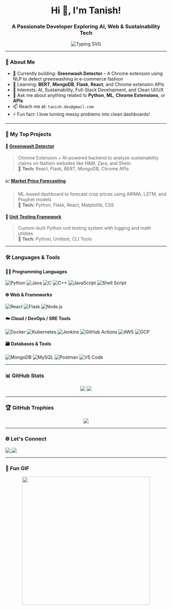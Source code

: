 <!-- Profile Header -->
<h1 align="center">Hi 👋, I'm Tanish!</h1>
<h3 align="center">A Passionate Developer Exploring AI, Web & Sustainability Tech</h3>

<p align="center">
  <img src="https://readme-typing-svg.herokuapp.com?font=Fira+Code&size=22&pause=1000&center=true&vCenter=true&width=435&lines=AI+Engineer+in+progress...;Full-Stack+Web+Developer;Open+Source+Contributor;Sustainability+Tech+Builder" alt="Typing SVG" />
</p>

---

### 🧠 About Me

- 🔭 Currently building: **Greenwash Detector** – A Chrome extension using NLP to detect greenwashing in e-commerce fashion
- 🌱 Learning: **BERT**, **MongoDB**, **Flask**, **React**, and Chrome extension APIs
- 🤖 Interests: AI, Sustainability, Full-Stack Development, and Clean UI/UX
- 💬 Ask me about anything related to **Python**, **ML**, **Chrome Extensions**, or **APIs**
- 📫 Reach me at: `tanish.dev@gmail.com`
- ⚡ Fun fact: I love turning messy problems into clean dashboards!

---

### 🚀 My Top Projects

#### 🌿 [Greenwash Detector](https://github.com/TANISH-171/Greenwash-Detector)
> Chrome Extension + AI-powered backend to analyze sustainability claims on fashion websites like H&M, Zara, and Shein  
> 🔹 **Tech:** React, Flask, BERT, MongoDB, Chrome APIs

#### 📈 [Market Price Forecasting](https://github.com/TANISH-171/Crop-Forecasting-Dashboard)
> ML-based dashboard to forecast crop prices using ARIMA, LSTM, and Prophet models  
> 🔹 **Tech:** Python, Flask, React, Matplotlib, CSS

#### 🧪 [Unit Testing Framework](https://github.com/TANISH-171/Unit-Testing-Framework)
> Custom-built Python unit testing system with logging and math utilities  
> 🔹 **Tech:** Python, Unittest, CLI Tools

---

### 🛠️ Languages & Tools

#### 👨‍💻 Programming Languages
![Python](https://img.shields.io/badge/-Python-3776AB?style=for-the-badge&logo=python&logoColor=white)
![Java](https://img.shields.io/badge/-Java-007396?style=for-the-badge&logo=java&logoColor=white)
![C](https://img.shields.io/badge/-C-00599C?style=for-the-badge&logo=c&logoColor=white)
![C++](https://img.shields.io/badge/-C++-00599C?style=for-the-badge&logo=c%2b%2b&logoColor=white)
![JavaScript](https://img.shields.io/badge/-JavaScript-F7DF1E?style=for-the-badge&logo=javascript&logoColor=black)
![Shell Script](https://img.shields.io/badge/-Shell_Script-4EAA25?style=for-the-badge&logo=gnu-bash&logoColor=white)

#### 🌐 Web & Frameworks
![React](https://img.shields.io/badge/-React-20232A?style=for-the-badge&logo=react)
![Flask](https://img.shields.io/badge/-Flask-000000?style=for-the-badge&logo=flask)
![Node.js](https://img.shields.io/badge/-Node.js-339933?style=for-the-badge&logo=node.js&logoColor=white)

#### ☁️ Cloud / DevOps / SRE Tools
![Docker](https://img.shields.io/badge/-Docker-2496ED?style=for-the-badge&logo=docker&logoColor=white)
![Kubernetes](https://img.shields.io/badge/-Kubernetes-326CE5?style=for-the-badge&logo=kubernetes&logoColor=white)
![Jenkins](https://img.shields.io/badge/-Jenkins-D24939?style=for-the-badge&logo=jenkins&logoColor=white)
![GitHub Actions](https://img.shields.io/badge/-GitHub_Actions-2088FF?style=for-the-badge&logo=github-actions&logoColor=white)
![AWS](https://img.shields.io/badge/-AWS-232F3E?style=for-the-badge&logo=amazon-aws&logoColor=white)
![GCP](https://img.shields.io/badge/-GCP-4285F4?style=for-the-badge&logo=google-cloud&logoColor=white)

#### 🗃️ Databases & Tools
![MongoDB](https://img.shields.io/badge/-MongoDB-47A248?style=for-the-badge&logo=mongodb&logoColor=white)
![MySQL](https://img.shields.io/badge/-MySQL-4479A1?style=for-the-badge&logo=mysql&logoColor=white)
![Postman](https://img.shields.io/badge/-Postman-FF6C37?style=for-the-badge&logo=postman&logoColor=white)
![VS Code](https://img.shields.io/badge/-VSCode-007ACC?style=for-the-badge&logo=visual-studio-code&logoColor=white)


---

### 📊 GitHub Stats

<p align="center">
  <img src="https://github-readme-stats.vercel.app/api?username=TANISH-171&show_icons=true&theme=tokyonight" />
  <img src="https://github-readme-streak-stats.herokuapp.com?user=TANISH-171&theme=tokyonight" />
</p>

---

### 🏆 GitHub Trophies

<p align="center">
  <img src="https://github-profile-trophy.vercel.app/?username=TANISH-171&theme=darkhub&no-frame=true&column=7" />
</p>

---

### 🌐 Let's Connect

<p align="left">
  <a href="https://linkedin.com/in/your-link" target="_blank">
    <img align="center" src="https://img.shields.io/badge/-LinkedIn-blue?logo=linkedin&style=for-the-badge" />
  </a>
  <a href="mailto:tanish.dev@gmail.com" target="_blank">
    <img align="center" src="https://img.shields.io/badge/-Email-D14836?style=for-the-badge&logo=gmail&logoColor=white" />
  </a>
</p>

---

### 🎉 Fun GIF

<p align="center">
  <img src="https://media.giphy.com/media/LMcB8XospGZO8UQq87/giphy.gif" width="400" />
</p>
